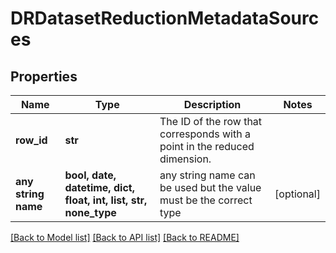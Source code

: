 # DRDatasetReductionMetadataSources


## Properties
Name | Type | Description | Notes
------------ | ------------- | ------------- | -------------
**row_id** | **str** | The ID of the row that corresponds with a point in the reduced dimension. | 
**any string name** | **bool, date, datetime, dict, float, int, list, str, none_type** | any string name can be used but the value must be the correct type | [optional]

[[Back to Model list]](../README.md#documentation-for-models) [[Back to API list]](../README.md#documentation-for-api-endpoints) [[Back to README]](../README.md)


